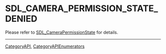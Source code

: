# SDL_CAMERA_PERMISSION_STATE_DENIED

Please refer to [SDL_CameraPermissionState](SDL_CameraPermissionState) for details.

----
[CategoryAPI](CategoryAPI), [CategoryAPIEnumerators](CategoryAPIEnumerators)

